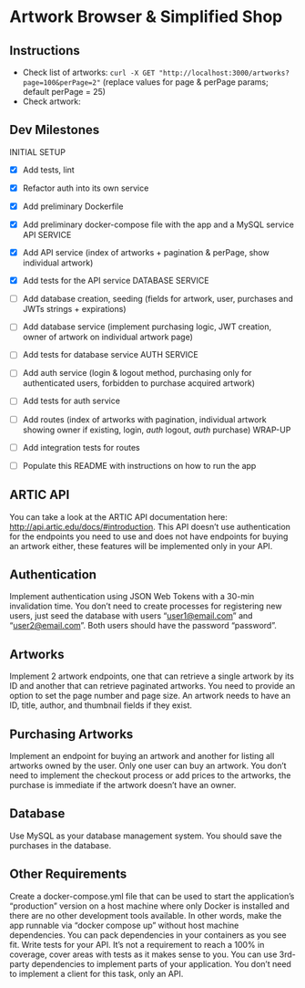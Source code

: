 # Artwork Browser & Simplified Shop

## Instructions
- Check list of artworks: `curl -X GET "http://localhost:3000/artworks?page=100&perPage=2"` (replace values for page & perPage params; default perPage = 25)
- Check artwork:

## Dev Milestones

INITIAL SETUP
- [x] Add tests, lint
- [x] Refactor auth into its own service
- [x] Add preliminary Dockerfile
- [x] Add preliminary docker-compose file with the app and a MySQL service
API SERVICE
- [x] Add API service (index of artworks + pagination & perPage, show individual artwork)
- [x] Add tests for the API service
DATABASE SERVICE
- [ ] Add database creation, seeding (fields for artwork, user, purchases and JWTs strings + expirations)
- [ ] Add database service (implement purchasing logic, JWT creation, owner of artwork on individual artwork page)
- [ ] Add tests for database service
AUTH SERVICE
- [ ] Add auth service (login & logout method, purchasing only for authenticated users, forbidden to purchase acquired artwork)
- [ ] Add tests for auth service
- [ ] Add routes (index of artworks with pagination, individual artwork showing owner if existing, login, *auth* logout, *auth* purchase)
WRAP-UP
- [ ] Add integration tests for routes
- [ ] Populate this README with instructions on how to run the app


## ARTIC API
You can take a look at the ARTIC API documentation here:
http://api.artic.edu/docs/#introduction.
This API doesn’t use authentication for the endpoints you need to use and does not have
endpoints for buying an artwork either, these features will be implemented only in your API.

## Authentication
Implement authentication using JSON Web Tokens with a 30-min invalidation time.
You don’t need to create processes for registering new users, just seed the database with
users “user1@email.com” and “user2@email.com”. Both users should have the password
“password”.

## Artworks
Implement 2 artwork endpoints, one that can retrieve a single artwork by its ID and another
that can retrieve paginated artworks. You need to provide an option to set the page number
and page size.
An artwork needs to have an ID, title, author, and thumbnail fields if they exist.


## Purchasing Artworks
Implement an endpoint for buying an artwork and another for listing all artworks owned by
the user. Only one user can buy an artwork. You don’t need to implement the checkout
process or add prices to the artworks, the purchase is immediate if the artwork doesn’t
have an owner.

## Database
Use MySQL as your database management system. You should save the purchases in the
database.


## Other Requirements
Create a docker-compose.yml file that can be used to start the application’s “production”
version on a host machine where only Docker is installed and there are no other
development tools available. In other words, make the app runnable via “docker compose
up” without host machine dependencies. You can pack dependencies in your containers as
you see fit.
Write tests for your API. It’s not a requirement to reach a 100% in coverage, cover areas
with tests as it makes sense to you.
You can use 3rd-party dependencies to implement parts of your application.
You don’t need to implement a client for this task, only an API.